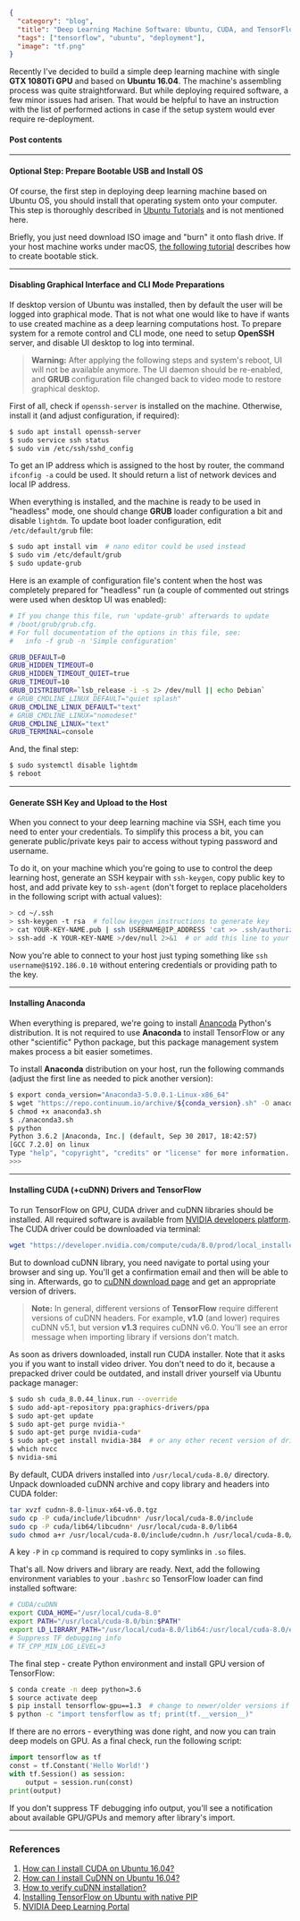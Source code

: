 ```json
{
  "category": "blog",
  "title": "Deep Learning Machine Software: Ubuntu, CUDA, and TensorFlow",
  "tags": ["tensorflow", "ubuntu", "deployment"],
  "image": "tf.png"
}
```

<!--preamble-->

Recently I've decided to build a simple deep learning machine with single
**GTX 1080Ti GPU** and based on **Ubuntu 16.04**. The machine's assembling process
was quite straightforward. But while deploying required software, a few
minor issues had arisen. That would be helpful to have an instruction with the list
of performed actions in case if the setup system would ever require re-deployment.

<!--more-->

<div class="list-of-contents">
    <h4>Post contents</h4>
    <ul></ul>
</div>

<hr class="with-margin">
<h4 class="header" id="video-driver">Optional Step: Prepare Bootable USB and Install OS</h4>

Of course, the first step in deploying deep learning machine based on Ubuntu OS,
you should install that operating system onto your computer. This step is thoroughly
described in [Ubuntu Tutorials](https://tutorials.ubuntu.com/tutorial/tutorial-create-a-usb-stick-on-macos#0)
and is not mentioned here.

Briefly, you just need download ISO image and "burn" it onto flash drive. If your
host machine works under macOS, [the following tutorial](https://tutorials.ubuntu.com/tutorial/tutorial-create-a-usb-stick-on-macos#0)
describes how to create bootable stick.

<hr class="with-margin">
<h4 class="header" id="disable-ui">Disabling Graphical Interface and CLI Mode Preparations</h4>

If desktop version of Ubuntu was installed, then by default the user will be
logged into graphical mode. That is not what one would like to have if wants to use
created machine as a deep learning computations host. To prepare system for a
remote control and CLI mode, one need to setup **OpenSSH** server, and disable
UI desktop to log into terminal.

<blockquote class="warning">
    <strong>Warning:</strong> After applying the following steps and system's
    reboot, UI will not be available anymore. The UI daemon should be re-enabled,
    and <strong>GRUB</strong> configuration file changed back to video mode to
    restore graphical desktop.
</blockquote>

First of all, check if `openssh-server` is installed on the machine. Otherwise,
install it (and adjust configuration, if required):
```bash
$ sudo apt install openssh-server
$ sudo service ssh status
$ sudo vim /etc/ssh/sshd_config
```

To get an IP address which is assigned to the host by router, the command
`ifconfig -a` could be used. It should return a list of network devices and
local IP address.

When everything is installed, and the machine is ready to be used in "headless"
mode, one should change **GRUB** loader configuration a bit and disable `lightdm`.
To update boot loader configuration, edit `/etc/default/grub` file:
```bash
$ sudo apt install vim  # nano editor could be used instead
$ sudo vim /etc/default/grub
$ sudo update-grub
```

Here is an example of configuration file's content when the host was
completely prepared for "headless" run (a couple of commented out strings were
used when desktop UI was enabled):
```bash
# If you change this file, run 'update-grub' afterwards to update
# /boot/grub/grub.cfg.
# For full documentation of the options in this file, see:
#   info -f grub -n 'Simple configuration'

GRUB_DEFAULT=0
GRUB_HIDDEN_TIMEOUT=0
GRUB_HIDDEN_TIMEOUT_QUIET=true
GRUB_TIMEOUT=10
GRUB_DISTRIBUTOR=`lsb_release -i -s 2> /dev/null || echo Debian`
# GRUB_CMDLINE_LINUX_DEFAULT="quiet splash"
GRUB_CMDLINE_LINUX_DEFAULT="text"
# GRUB_CMDLINE_LINUX="nomodeset"
GRUB_CMDLINE_LINUX="text"
GRUB_TERMINAL=console
```

And, the final step:
```bash
$ sudo systemctl disable lightdm
$ reboot
```

<hr class="with-margin">
<h4 class="header" id="generate-ssh">Generate SSH Key and Upload to the Host</h4>

When you connect to your deep learning machine via SSH, each time you need to
enter your credentials. To simplify this process a bit, you can generate public/private
keys pair to access without typing password and username.

To do it, on your machine which you're going to use to control the deep
learning host, generate an SSH keypair with `ssh-keygen`, copy public key to host,
and add private key to `ssh-agent` (don't forget to replace placeholders in the
following script with actual values):
```bash
> cd ~/.ssh
> ssh-keygen -t rsa  # follow keygen instructions to generate key
> cat YOUR-KEY-NAME.pub | ssh USERNAME@IP_ADDRESS 'cat >> .ssh/authorized_keys && echo "Key copied"'
> ssh-add -K YOUR-KEY-NAME >/dev/null 2>&1  # or add this line to your .bashrc, .zshrc, etc.
```

Now you're able to connect to your host just typing something
like `ssh username@$192.186.0.10` without entering credentials or providing
path to the key.

<hr class="with-margin">
<h4 class="header" id="anaconda">Installing Anaconda</h4>

When everything is prepared, we're going to install [Anancoda](https://www.anaconda.com/distribution/) Python's distribution. It is not required to use **Anaconda** to install TensorFlow or
any other "scientific" Python package, but this package management system makes
process a bit easier sometimes.

To install **Anaconda** distribution on your host, run the following commands (adjust
the first line as needed to pick another version):
```bash
$ export conda_version="Anaconda3-5.0.0.1-Linux-x86_64"
$ wget "https://repo.continuum.io/archive/${conda_version}.sh" -O anaconda3.sh
$ chmod +x anaconda3.sh
$ ./anaconda3.sh
$ python
Python 3.6.2 |Anaconda, Inc.| (default, Sep 30 2017, 18:42:57)
[GCC 7.2.0] on linux
Type "help", "copyright", "credits" or "license" for more information.
>>>
```

<hr class="with-margin">
<h4 class="header" id="tf-and-cuda">Installing CUDA (+cuDNN) Drivers and TensorFlow</h4>

To run TensorFlow on GPU, CUDA driver and cuDNN libraries should be installed. All required
software is available from [NVIDIA developers platform](https://developer.nvidia.com/deep-learning).
The CUDA driver could be downloaded via terminal:

```bash
wget "https://developer.nvidia.com/compute/cuda/8.0/prod/local_installers/cuda_8.0.44_linux-run" -O cuda_8.0.44_linux.run
```

But to download cuDNN library, you need navigate to portal using your browser and sing up. You'll get a confirmation email and then will be able to sing in. Afterwards, go to [cuDNN download page](https://developer.nvidia.com/rdp/cudnn-download) and get an appropriate version of drivers.

<blockquote class="tip">
    <strong>Note:</strong> In general, different versions of <strong>TensorFlow</strong>
    require different versions of cuDNN headers. For example, <strong>v1.0</strong>
    (and lower) requires cuDNN v5.1, but version <strong>v1.3</strong> requires cuDNN v6.0.
    You'll see an error message when importing library if versions don't match.
</blockquote>

As soon as drivers downloaded, install run CUDA installer. Note that it asks you if
you want to install video driver. You don't need to do it, because a prepacked driver
could be outdated, and install driver yourself via Ubuntu package manager:

```bash
$ sudo sh cuda_8.0.44_linux.run --override
$ sudo add-apt-repository ppa:graphics-drivers/ppa
$ sudo apt-get update
$ sudo apt-get purge nvidia-*
$ sudo apt-get purge nvidia-cuda*
$ sudo apt-get install nvidia-384  # or any other recent version of driver
$ which nvcc
$ nvidia-smi
```

By default, CUDA drivers installed into `/usr/local/cuda-8.0/` directory. Unpack
downloaded cuDNN archive and copy library and headers into CUDA folder:
```bash
tar xvzf cudnn-8.0-linux-x64-v6.0.tgz
sudo cp -P cuda/include/libcudnn* /usr/local/cuda-8.0/include
sudo cp -P cuda/lib64/libcudnn* /usr/local/cuda-8.0/lib64
sudo chmod a+r /usr/local/cuda-8.0/include/cudnn.h /usr/local/cuda-8.0/lib64/libcudnn*
```
A key `-P` in `cp` command is required to copy symlinks in `.so` files.

That's all. Now drivers and library are ready. Next, add the following environment
variables to your `.bashrc` so TensorFlow loader can find installed software:
```bash
# CUDA/cuDNN
export CUDA_HOME="/usr/local/cuda-8.0"
export PATH="/usr/local/cuda-8.0/bin:$PATH"
export LD_LIBRARY_PATH="/usr/local/cuda-8.0/lib64:/usr/local/cuda-8.0/extras/CUPTI/lib64:$LD_LIBRARY_PATH"
# Suppress TF debugging info
# TF_CPP_MIN_LOG_LEVEL=3
```

The final step - create Python environment and install GPU version of TensorFlow:
```bash
$ conda create -n deep python=3.6
$ source activate deep
$ pip install tensorflow-gpu==1.3  # change to newer/older versions if required
$ python -c "import tensforflow as tf; print(tf.__version__)"
```

If there are no errors - everything was done right, and now you can train deep
models on GPU. As a final check, run the following script:
```Python
import tensorflow as tf
const = tf.Constant('Hello World!')
with tf.Session() as session:
    output = session.run(const)
print(output)
```

If you don't suppress TF debugging info output, you'll see a notification about
 available GPU/GPUs and memory after library's import.

<hr class="with-margin">

### References

<ol>
  <li>
    <a href="https://askubuntu.com/questions/799184/how-can-i-install-cuda-on-ubuntu-16-04">
        How can I install CUDA on Ubuntu 16.04?
    </a>
  </li>
  <li>
    <a href="https://askubuntu.com/questions/767269/how-can-i-install-cudnn-on-ubuntu-16-04">
        How can I install CuDNN on Ubuntu 16.04?
    </a>
  </li>
  <li>
    <a href="https://stackoverflow.com/questions/31326015/how-to-verify-cudnn-installation/36978616#36978616">
        How to verify cuDNN installation?
    </a>
  </li>
  <li>
    <a href="https://www.tensorflow.org/install/install_linux#InstallingNativePip">
        Installing TensorFlow on Ubuntu with native PIP
    </a>
  </li>
  <li>
    <a href="https://developer.nvidia.com/deep-learning">
        NVIDIA Deep Learning Portal
    </a>
  </li>
</ol>
